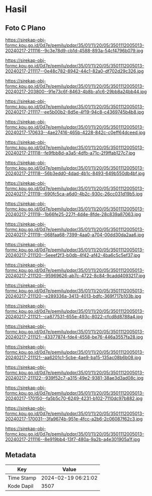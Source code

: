 # Hasil

## Foto C Plano

https://sirekap-obj-formc.kpu.go.id/0d7e/pemilu/pdpr/35/01/11/20/05/3501112005013-20240217-211116--9c3e78d9-cb1d-4588-893a-54cf4796b079.jpg

https://sirekap-obj-formc.kpu.go.id/0d7e/pemilu/pdpr/35/01/11/20/05/3501112005013-20240217-211117--0e48c782-8942-44c1-82a0-df702d29c326.jpg

https://sirekap-obj-formc.kpu.go.id/0d7e/pemilu/pdpr/35/01/11/20/05/3501112005013-20240217-203800--91e73c6f-8463-4b8b-a1c6-29bb8a24bb44.jpg

https://sirekap-obj-formc.kpu.go.id/0d7e/pemilu/pdpr/35/01/11/20/05/3501112005013-20240217-211117--ee5b00b2-8d5e-4f19-94c8-c4369745b4b8.jpg

https://sirekap-obj-formc.kpu.go.id/0d7e/pemilu/pdpr/35/01/11/20/05/3501112005013-20240217-170633--4ae27416-465b-4228-842c-c0eff64dceed.jpg

https://sirekap-obj-formc.kpu.go.id/0d7e/pemilu/pdpr/35/01/11/20/05/3501112005013-20240217-211118--fe9fbb8d-a3a5-4dfb-a71c-2f9ffab127c7.jpg

https://sirekap-obj-formc.kpu.go.id/0d7e/pemilu/pdpr/35/01/11/20/05/3501112005013-20240217-211118--56b3edd0-4dad-4b1c-8493-649b550db4bf.jpg

https://sirekap-obj-formc.kpu.go.id/0d7e/pemilu/pdpr/35/01/11/20/05/3501112005013-20240217-211119--690fc5ca-a6d0-4b2c-930c-26cc031d19b5.jpg

https://sirekap-obj-formc.kpu.go.id/0d7e/pemilu/pdpr/35/01/11/20/05/3501112005013-20240217-211119--1b66fe25-227f-4d4e-8fde-28c839a87063.jpg

https://sirekap-obj-formc.kpu.go.id/0d7e/pemilu/pdpr/35/01/11/20/05/3501112005013-20240217-211119--068faa68-7399-4aa0-a704-00dd30da2aa6.jpg

https://sirekap-obj-formc.kpu.go.id/0d7e/pemilu/pdpr/35/01/11/20/05/3501112005013-20240217-211120--5eeef2f3-b0db-4f42-af42-4ba6c5c5ef37.jpg

https://sirekap-obj-formc.kpu.go.id/0d7e/pemilu/pdpr/35/01/11/20/05/3501112005013-20240217-211120--95969626-ab7c-4722-8c84-9cadd4093217.jpg

https://sirekap-obj-formc.kpu.go.id/0d7e/pemilu/pdpr/35/01/11/20/05/3501112005013-20240217-211120--e289336a-3413-4013-bdfc-369f717b103b.jpg

https://sirekap-obj-formc.kpu.go.id/0d7e/pemilu/pdpr/35/01/11/20/05/3501112005013-20240217-211121--ca877531-655e-493c-8022-cfcd8d8788a4.jpg

https://sirekap-obj-formc.kpu.go.id/0d7e/pemilu/pdpr/35/01/11/20/05/3501112005013-20240217-211121--43377874-fde4-4558-be76-446a3557fa28.jpg

https://sirekap-obj-formc.kpu.go.id/0d7e/pemilu/pdpr/35/01/11/20/05/3501112005013-20240217-211121--aa6201c1-5cbe-4ae9-ba15-135ac08b6b08.jpg

https://sirekap-obj-formc.kpu.go.id/0d7e/pemilu/pdpr/35/01/11/20/05/3501112005013-20240217-211122--939f52c7-a315-49e2-9381-38ae3d3ad08c.jpg

https://sirekap-obj-formc.kpu.go.id/0d7e/pemilu/pdpr/35/01/11/20/05/3501112005013-20240217-170150--fa5b5c70-6249-4231-b102-7110dc97b882.jpg

https://sirekap-obj-formc.kpu.go.id/0d7e/pemilu/pdpr/35/01/11/20/05/3501112005013-20240217-170031--3fa9674b-951e-4fcc-a2b6-2c06087f62c3.jpg

https://sirekap-obj-formc.kpu.go.id/0d7e/pemilu/pdpr/35/01/11/20/05/3501112005013-20240217-211116--8e919bb4-13f7-480a-9a2b-a4e301905a1f.jpg


## Metadata

| Key        | Value               |
| ---------- | ------------------- |
| Time Stamp | 2024-02-19 06:21:02 |
| Kode Dapil | 3507                |



